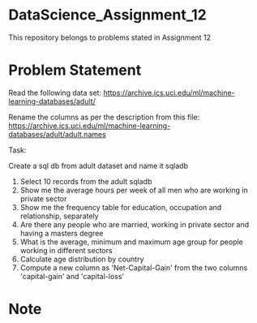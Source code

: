 # DataScience_Assignment_12
This repository belongs to problems stated in Assignment 12

# Problem Statement
Read the following data set:
https://archive.ics.uci.edu/ml/machine-learning-databases/adult/

Rename the columns as per the description from this file:
https://archive.ics.uci.edu/ml/machine-learning-databases/adult/adult.names

Task:

Create a sql db from adult dataset and name it sqladb
1. Select 10 records from the adult sqladb
2. Show me the average hours per week of all men who are working in private sector
3. Show me the frequency table for education, occupation and relationship, separately
4. Are there any people who are married, working in private sector and having a masters
degree
5. What is the average, minimum and maximum age group for people working in
different sectors
6. Calculate age distribution by country
7. Compute a new column as 'Net-Capital-Gain' from the two columns 'capital-gain' and
'capital-loss'

# Note

